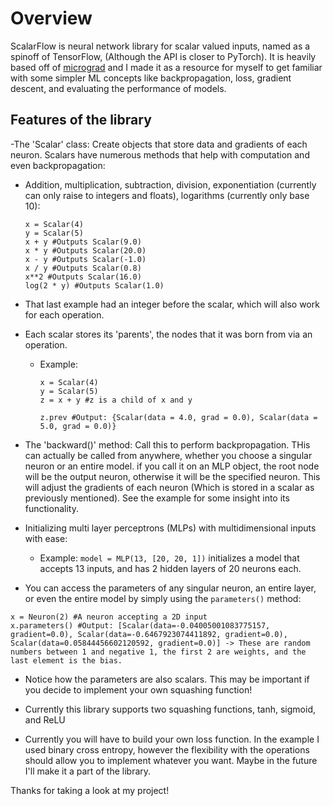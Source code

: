 # Overview

ScalarFlow is neural network library for scalar valued inputs, named as a spinoff of TensorFlow, (Although the API is closer to PyTorch). It is heavily based off of [micrograd](https://github.com/karpathy/micrograd/blob/master/micrograd/) and I made it as a resource for myself to get familiar with some simpler ML concepts like backpropagation, loss, gradient descent, and evaluating the performance of models.

## Features of the library

-The 'Scalar' class: Create objects that store data and gradients of each neuron. Scalars have numerous methods that help with computation and even backpropagation:
  - Addition, multiplication, subtraction, division, exponentiation (currently can only raise to integers and floats), logarithms (currently only base 10):
    ```
    x = Scalar(4)
    y = Scalar(5)
    x + y #Outputs Scalar(9.0)
    x * y #Outputs Scalar(20.0)
    x - y #Outputs Scalar(-1.0)
    x / y #Outputs Scalar(0.8)
    x**2 #Outputs Scalar(16.0)
    log(2 * y) #Outputs Scalar(1.0)
    ```
  - That last example had an integer before the scalar, which will also work for each operation.
  
  - Each scalar stores its 'parents', the nodes that it was born from via an operation.
    - Example:
      ```
      x = Scalar(4)
      y = Scalar(5)
      z = x + y #z is a child of x and y

      z.prev #Output: {Scalar(data = 4.0, grad = 0.0), Scalar(data = 5.0, grad = 0.0)} 
      ```
- The 'backward()' method: Call this to perform backpropagation. THis can actually be called from anywhere, whether you choose a singular neuron or an entire model. if you call it on an MLP object, the root node will be the output neuron, otherwise it will be   the specified neuron. This will adjust the gradients of each neuron (Which is stored in a scalar as previously mentioned). See the example for some insight into its functionality. 
      
- Initializing multi layer perceptrons (MLPs) with multidimensional inputs with ease:
  - Example: `model = MLP(13, [20, 20, 1])` initializes a model that accepts 13 inputs, and has 2 hidden layers of 20 neurons each.

- You can access the parameters of any singular neuron, an entire layer, or even the entire model by simply using the `parameters()` method:
```
x = Neuron(2) #A neuron accepting a 2D input
x.parameters() #Output: [Scalar(data=-0.04005001083775157, gradient=0.0), Scalar(data=-0.6467923074411892, gradient=0.0), Scalar(data=0.05844456602120592, gradient=0.0)] -> These are random numbers between 1 and negative 1, the first 2 are weights, and the last element is the bias.
```
- Notice how the parameters are also scalars. This may be important if you decide to implement your own squashing function!

- Currently this library supports two squashing functions, tanh, sigmoid, and ReLU

- Currently you will have to build your own loss function. In the example I used binary cross entropy, however the flexibility with the operations should allow you to implement whatever you want. Maybe in the future I'll make it a part of the library.

Thanks for taking a look at my project! 
